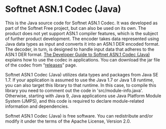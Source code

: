 # Softnet ASN.1 Codec (Java)

This is the Java source code for Softnet ASN.1 Codec. It was developed as part of the Softnet Free project, but can also be used on its own. The product does not yet support ASN.1 compiler features, which is the subject of further product development. The encoder takes data represented using Java data types as input and converts it into an ASN.1 DER encoded format. The decoder, in turn, is designed to handle input data that adheres to the ASN.1 DER format. [The Developer Guide to Softnet ASN.1 Codec (Java)](https://softnet-free.github.io/asn1codec-java/) explains how to use the codec in applications. You can download the jar file of the codec from “[releases](https://github.com/Softnet-Free/asn1codec-java/releases)” page.

Softnet ASN.1 Codec (Java) utilizes data types and packages from Java SE 1.7. If your application is assumed to use the Java 1.7 or Java 1.8 runtime, you can also target this library to that runtime. In this case, to compile this library you need to comment out the code in 'src/module-info.java'. Otherwise, starting with Java 9, Java applications use Java Platform Module System (JMPS), and this code is required to declare module-related information and dependencies.

Softnet ASN.1 Codec (Java) is free software. You can redistribute and/or modify it under the terms of the Apache License, Version 2.0.

